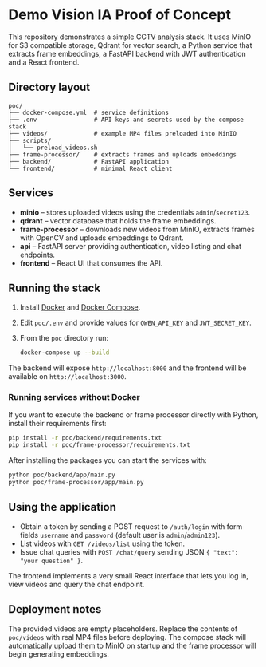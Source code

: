 # Demo Vision IA Proof of Concept

This repository demonstrates a simple CCTV analysis stack. It uses MinIO for S3 compatible storage, Qdrant for vector search, a Python service that extracts frame embeddings, a FastAPI backend with JWT authentication and a React frontend.

## Directory layout

```
poc/
├── docker-compose.yml  # service definitions
├── .env                # API keys and secrets used by the compose stack
├── videos/             # example MP4 files preloaded into MinIO
├── scripts/
│   └── preload_videos.sh
├── frame-processor/    # extracts frames and uploads embeddings
├── backend/            # FastAPI application
└── frontend/           # minimal React client
```

## Services

- **minio** – stores uploaded videos using the credentials `admin`/`secret123`.
- **qdrant** – vector database that holds the frame embeddings.
- **frame-processor** – downloads new videos from MinIO, extracts frames with OpenCV and uploads embeddings to Qdrant.
- **api** – FastAPI server providing authentication, video listing and chat endpoints.
- **frontend** – React UI that consumes the API.

## Running the stack

1. Install [Docker](https://docs.docker.com/get-docker/) and [Docker Compose](https://docs.docker.com/compose/).
2. Edit `poc/.env` and provide values for `QWEN_API_KEY` and `JWT_SECRET_KEY`.
3. From the `poc` directory run:

   ```bash
   docker-compose up --build
   ```

The backend will expose `http://localhost:8000` and the frontend will be available on `http://localhost:3000`.

### Running services without Docker

If you want to execute the backend or frame processor directly with Python,
install their requirements first:

```bash
pip install -r poc/backend/requirements.txt
pip install -r poc/frame-processor/requirements.txt
```

After installing the packages you can start the services with:

```bash
python poc/backend/app/main.py
python poc/frame-processor/app/main.py
```

## Using the application

- Obtain a token by sending a POST request to `/auth/login` with form fields `username` and `password` (default user is `admin`/`admin123`).
- List videos with `GET /videos/list` using the token.
- Issue chat queries with `POST /chat/query` sending JSON `{ "text": "your question" }`.

The frontend implements a very small React interface that lets you log in, view videos and query the chat endpoint.

## Deployment notes

The provided videos are empty placeholders. Replace the contents of `poc/videos` with real MP4 files before deploying. The compose stack will automatically upload them to MinIO on startup and the frame processor will begin generating embeddings.
